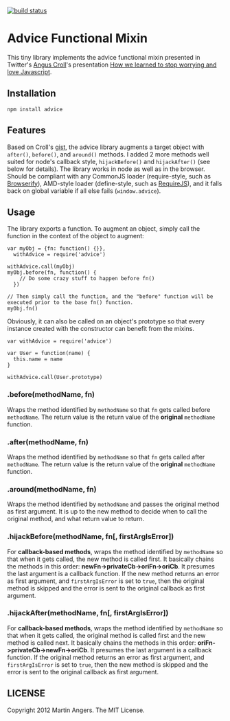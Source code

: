[![build status](https://secure.travis-ci.org/PuerkitoBio/advice.png)](http://travis-ci.org/PuerkitoBio/advice)
# Advice Functional Mixin

This tiny library implements the advice functional mixin presented in Twitter's [Angus Croll][croll]'s presentation [How we learned to stop worrying and love Javascript][slides].

## Installation

`npm install advice`

## Features

Based on Croll's [gist][], the advice library augments a target object with `after()`, `before()`, and `around()` methods. I added 2 more methods well suited for node's callback style, `hijackBefore()` and `hijackAfter()` (see below for details). The library works in node as well as in the browser. Should be compliant with any CommonJS loader (require-style, such as [Browserify][]), AMD-style loader (define-style, such as [RequireJS][]), and it falls back on global variable if all else fails (`window.advice`).

## Usage

The library exports a function. To augment an object, simply call the function in the context of the object to augment:

    var myObj = {fn: function() {}},
      withAdvice = require('advice')

    withAdvice.call(myObj)
    myObj.before(fn, function() {
        // Do some crazy stuff to happen before fn()
      })

    // Then simply call the function, and the "before" function will be executed prior to the base fn() function.
    myObj.fn()

Obviously, it can also be called on an object's prototype so that every instance created with the constructor can benefit from the mixins.

    var withAdvice = require('advice')

    var User = function(name) {
      this.name = name
    }

    withAdvice.call(User.prototype)

### .before(methodName, fn)

Wraps the method identified by `methodName` so that `fn` gets called before `methodName`. The return value is the return value of the **original** `methodName` function.

### .after(methodName, fn)

Wraps the method identified by `methodName` so that `fn` gets called after `methodName`. The return value is the return value of the **original** `methodName` function.

### .around(methodName, fn)

Wraps the method identified by `methodName` and passes the original method as first argument. It is up to the new method to decide when to call the original method, and what return value to return.

### .hijackBefore(methodName, fn[, firstArgIsError])

For **callback-based methods**, wraps the method identified by `methodName` so that when it gets called, the new method is called first. It basically chains the methods in this order: **newFn->privateCb->oriFn->oriCb**. It presumes the last argument is a callback function. If the new method returns an error as first argument, and `firstArgIsError` is set to `true`, then the original method is skipped and the error is sent to the original callback as first argument.

### .hijackAfter(methodName, fn[, firstArgIsError])

For **callback-based methods**, wraps the method identified by `methodName` so that when it gets called, the original method is called first and the new method is called next. It basically chains the methods in this order: **oriFn->privateCb->newFn->oriCb**. It presumes the last argument is a callback function. If the original method returns an error as first argument, and `firstArgIsError` is set to `true`, then the new method is skipped and the error is sent to the original callback as first argument.

## LICENSE

Copyright 2012 Martin Angers. The MIT License.

[croll]: https://github.com/angus-c/
[slides]: https://speakerdeck.com/u/anguscroll/p/how-we-learned-to-stop-worrying-and-love-javascript
[gist]: https://gist.github.com/2864853
[browserify]: https://github.com/substack/node-browserify
[requirejs]: http://requirejs.org/
